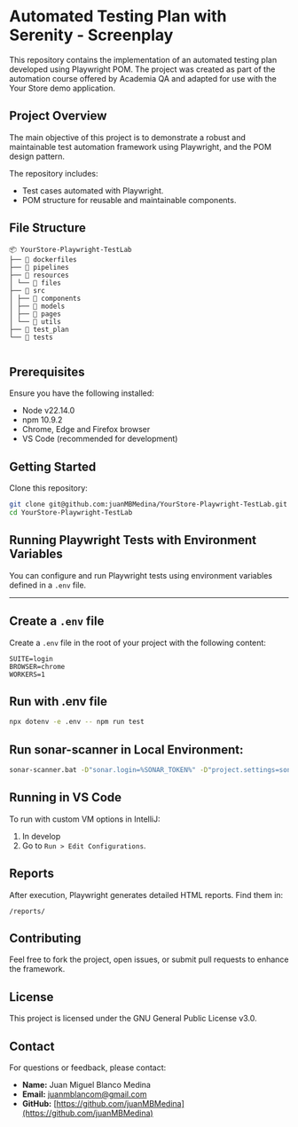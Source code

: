 # Automated Testing Plan with Serenity - Screenplay

This repository contains the implementation of an automated testing plan developed using Playwright POM. The project was created as part of the automation course offered by Academia QA and adapted for use with the Your Store demo application.

## Project Overview

The main objective of this project is to demonstrate a robust and maintainable test automation framework using Playwright, and the POM design pattern.

The repository includes:
- Test cases automated with Playwright.
- POM structure for reusable and maintainable components.


## File Structure
```
📦 YourStore-Playwright-TestLab
├── 📁 dockerfiles
├── 📁 pipelines
├── 📁 resources
│ └── 📁 files
├── 📁 src
│ ├── 📁 components
│ ├── 📁 models
│ ├── 📁 pages
│ └── 📁 utils
├── 📁 test_plan
└── 📁 tests


```

## Prerequisites

Ensure you have the following installed:
- Node v22.14.0
- npm 10.9.2
- Chrome, Edge and Firefox browser
- VS Code (recommended for development)

## Getting Started

Clone this repository:
```bash
git clone git@github.com:juanMBMedina/YourStore-Playwright-TestLab.git
cd YourStore-Playwright-TestLab
```

## Running Playwright Tests with Environment Variables

You can configure and run Playwright tests using environment variables defined in a `.env` file.

---

## Create a `.env` file

Create a `.env` file in the root of your project with the following content:

```env
SUITE=login
BROWSER=chrome
WORKERS=1
```

## Run with .env file
```bash
npx dotenv -e .env -- npm run test
```

## Run sonar-scanner in Local Environment:
```bash
sonar-scanner.bat -D"sonar.login=%SONAR_TOKEN%" -D"project.settings=sonar-scanner.properties" -D"sonar.projectBaseDir=.
```

## Running in VS Code

To run with custom VM options in IntelliJ:
1. In develop
2. Go to `Run > Edit Configurations`.

## Reports

After execution, Playwright generates detailed HTML reports. Find them in:
```
/reports/
```

## Contributing

Feel free to fork the project, open issues, or submit pull requests to enhance the framework.

## License

This project is licensed under the GNU General Public License v3.0.

## Contact

For questions or feedback, please contact:

- **Name:** Juan Miguel Blanco Medina
- **Email:** juanmblancom@gmail.com
- **GitHub:** [https://github.com/juanMBMedina](https://github.com/juanMBMedina)
